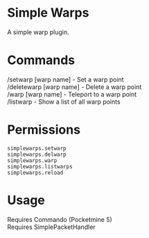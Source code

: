 # Simple Warps

A simple warp plugin.

# Commands

/setwarp [warp name] - Set a warp point\
/deletewarp [warp name] - Delete a warp point\
/warp [warp name] - Teleport to a warp point\
/listwarp - Show a list of all warp points

# Permissions

`simplewarps.setwarp`\
`simplewarps.delwarp`\
`simplewarps.warp`\
`simplewarps.listwarps`\
`simplewarps.reload`

# Usage

Requires Commando (Pocketmine 5)\
Requires SimplePacketHandler
